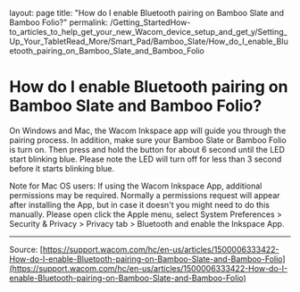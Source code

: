layout: page
title: "How do I enable Bluetooth pairing on Bamboo Slate and Bamboo Folio?"
permalink: /Getting_StartedHow-to_articles_to_help_get_your_new_Wacom_device_setup_and_get_y/Setting_Up_Your_TabletRead_More/Smart_Pad/Bamboo_Slate/How_do_I_enable_Bluetooth_pairing_on_Bamboo_Slate_and_Bamboo_Folio

# How do I enable Bluetooth pairing on Bamboo Slate and Bamboo Folio?

On Windows and Mac, the Wacom Inkspace app will guide you through the pairing process. In addition, make sure your Bamboo Slate or Bamboo Folio is turn on. Then press and hold the button for about 6 second until the LED start blinking blue. Please note the LED will turn off for less than 3 second before it starts blinking blue.


Note for Mac OS users: If using the Wacom Inkspace App, additional permissions may be required.
Normally a permissions request will appear after installing the App, but in case it doesn't you might need to do this manually. Please open click the Apple menu, select System Preferences > Security & Privacy > Privacy tab > Bluetooth and enable the Inkspace App.

---
Source: [https://support.wacom.com/hc/en-us/articles/1500006333422-How-do-I-enable-Bluetooth-pairing-on-Bamboo-Slate-and-Bamboo-Folio](https://support.wacom.com/hc/en-us/articles/1500006333422-How-do-I-enable-Bluetooth-pairing-on-Bamboo-Slate-and-Bamboo-Folio)
